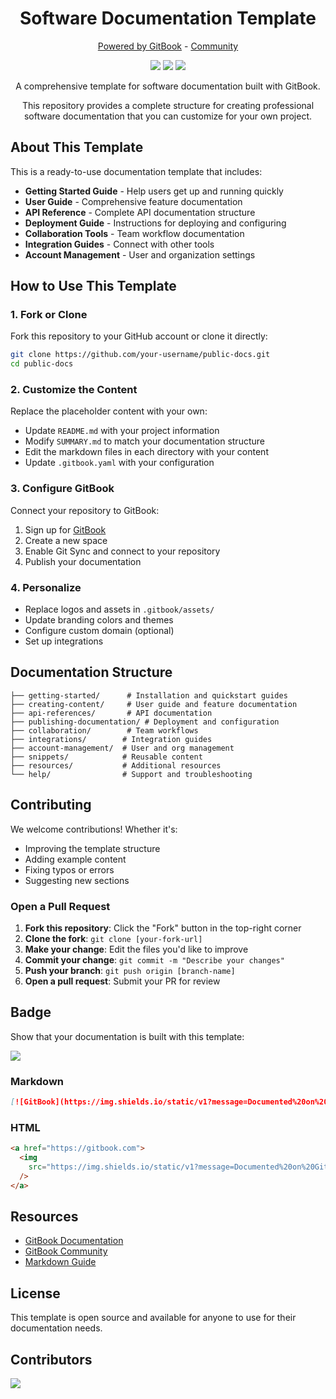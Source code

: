 <h1 align="center">Software Documentation Template</h1>

<p align="center">
<a href="https://gitbook.com">Powered by GitBook</a> - <a href="https://github.com/GitbookIO/community">Community</a>
</p>

<p align="center">
  <a href="https://gitbook.com/docs"><img src="https://img.shields.io/static/v1?message=Documented%20on%20GitBook&logo=gitbook&logoColor=ffffff&label=%20&labelColor=5c5c5c&color=3F89A1"></a>
  <a href="/.github/CONTRIBUTING.md"><img src="https://img.shields.io/github/contributors/gitbookIO/public-docs"/></a>
  <a href="https://github.com/gitbookIO/public-docs/issues"><img src="https://img.shields.io/github/issues/gitbookIO/public-docs"/></a>
</p>

<p align="center">A comprehensive template for software documentation built with GitBook.</p>

<p align="center">This repository provides a complete structure for creating professional software documentation that you can customize for your own project.</p>

## About This Template

This is a ready-to-use documentation template that includes:

* **Getting Started Guide** - Help users get up and running quickly
* **User Guide** - Comprehensive feature documentation
* **API Reference** - Complete API documentation structure
* **Deployment Guide** - Instructions for deploying and configuring
* **Collaboration Tools** - Team workflow documentation
* **Integration Guides** - Connect with other tools
* **Account Management** - User and organization settings

## How to Use This Template

### 1. Fork or Clone

Fork this repository to your GitHub account or clone it directly:

```bash
git clone https://github.com/your-username/public-docs.git
cd public-docs
```

### 2. Customize the Content

Replace the placeholder content with your own:

* Update `README.md` with your project information
* Modify `SUMMARY.md` to match your documentation structure
* Edit the markdown files in each directory with your content
* Update `.gitbook.yaml` with your configuration

### 3. Configure GitBook

Connect your repository to GitBook:

1. Sign up for [GitBook](https://gitbook.com)
2. Create a new space
3. Enable Git Sync and connect to your repository
4. Publish your documentation

### 4. Personalize

* Replace logos and assets in `.gitbook/assets/`
* Update branding colors and themes
* Configure custom domain (optional)
* Set up integrations

## Documentation Structure

```
├── getting-started/      # Installation and quickstart guides
├── creating-content/     # User guide and feature documentation
├── api-references/       # API documentation
├── publishing-documentation/ # Deployment and configuration
├── collaboration/        # Team workflows
├── integrations/        # Integration guides
├── account-management/  # User and org management
├── snippets/            # Reusable content
├── resources/           # Additional resources
└── help/                # Support and troubleshooting
```

## Contributing

We welcome contributions! Whether it's:

* Improving the template structure
* Adding example content
* Fixing typos or errors
* Suggesting new sections

### Open a Pull Request

1. **Fork this repository**: Click the "Fork" button in the top-right corner
2. **Clone the fork**: `git clone [your-fork-url]`
3. **Make your change**: Edit the files you'd like to improve
4. **Commit your change**: `git commit -m "Describe your changes"`
5. **Push your branch**: `git push origin [branch-name]`
6. **Open a pull request**: Submit your PR for review

## Badge

Show that your documentation is built with this template:

<p align="left">
  <a href="https://gitbook.com"><img src="https://img.shields.io/static/v1?message=Documented%20on%20GitBook&logo=gitbook&logoColor=ffffff&label=%20&labelColor=5c5c5c&color=3F89A1"></a>
</p>

### Markdown

```md
[![GitBook](https://img.shields.io/static/v1?message=Documented%20on%20GitBook&logo=gitbook&logoColor=ffffff&label=%20&labelColor=5c5c5c&color=3F89A1)](https://gitbook.com/)
```

### HTML

```html
<a href="https://gitbook.com">
  <img
    src="https://img.shields.io/static/v1?message=Documented%20on%20GitBook&logo=gitbook&logoColor=ffffff&label=%20&labelColor=5c5c5c&color=3F89A1"
  />
</a>
```

## Resources

* [GitBook Documentation](https://docs.gitbook.com)
* [GitBook Community](https://github.com/GitbookIO/community)
* [Markdown Guide](https://www.markdownguide.org/)

## License

This template is open source and available for anyone to use for their documentation needs.

## Contributors

<a href="https://github.com/gitbookIO/public-docs/graphs/contributors">
  <img src="https://contrib.rocks/image?repo=gitbookIO/public-docs" />
</a>
